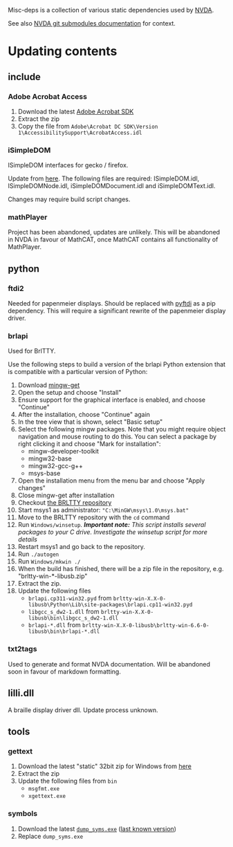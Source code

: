 Misc-deps is a collection of various static dependencies used by [NVDA](https://github.com/nvaccess/nvda).

See also [NVDA git submodules documentation](https://github.com/nvaccess/nvda/blob/master/projectDocs/dev/createDevEnvironment.md#git-submodules) for context.

# Updating contents

## include

### Adobe Acrobat Access

1. Download the latest [Adobe Acrobat SDK](https://developer.adobe.com/console/servicesandapis)
1. Extract the zip
1. Copy the file from `Adobe\Acrobat DC SDK\Version 1\AccessibilitySupport\AcrobatAccess.idl`

### iSimpleDOM

ISimpleDOM interfaces for gecko / firefox.

Update from [here](https://github.com/mozilla/gecko-dev/tree/master/accessible/interfaces/msaa).
The following files are required: ISimpleDOM.idl, ISimpleDOMNode.idl, iSimpleDOMDocument.idl and iSimpleDOMText.idl.

Changes may require build script changes.

### mathPlayer

Project has been abandoned, updates are unlikely.
This will be abandoned in NVDA in favour of MathCAT, once MathCAT contains all functionality of MathPlayer. 

## python

### ftdi2

Needed for papenmeier displays.
Should be replaced with [pyftdi](https://github.com/eblot/pyftdi) as a pip dependency.
This will require a significant rewrite of the papenmeier display driver.

### brlapi

Used for BrlTTY.

Use the following steps to build a version of the brlapi Python extension that is compatible with a particular version of Python:

1. Download [mingw-get](https://sourceforge.net/projects/mingw/files/latest/download)
1. Open the setup and choose "Install"
1. Ensure support for the graphical interface is enabled, and choose "Continue"
1. After the installation, choose "Continue" again
1. In the tree view that is shown, select "Basic setup"
1. Select the following mingw packages. Note that you might require object navigation and mouse routing to do this. You can select a package by right clicking it and choose "Mark for installation":
	- mingw-developer-toolkit	
	- mingw32-base
	- mingw32-gcc-g++
	- msys-base
1. Open the installation menu from the menu bar and choose "Apply changes"
1. Close mingw-get after installation
1. Checkout [the BRLTTY repository](https://github.com/brltty/brltty)
1. Start msys1 as administrator: `"C:\MinGW\msys\1.0\msys.bat"`
1. Move to the BRLTTY repository with the `cd` command
1. Run `Windows/winsetup`. ***Important note:** This script installs several packages to your C drive. Investigate the winsetup script for more details*
1. Restart msys1 and go back to the repository.
1. Run `./autogen`
1. Run `Windows/mkwin ./`
1. When the build has finished, there will be a zip file in the repository, e.g. "brltty-win-*-libusb.zip"
1. Extract the zip.
1. Update the following files
    - `brlapi.cp311-win32.pyd` from `brltty-win-X.X-0-libusb\Python\Lib\site-packages\brlapi.cp11-win32.pyd`
    - `libgcc_s_dw2-1.dll` from `brltty-win-X.X-0-libusb\bin\libgcc_s_dw2-1.dll`
    - `brlapi-*.dll` from `brltty-win-X.X-0-libusb\brltty-win-6.6-0-libusb\bin\brlapi-*.dll`

### txt2tags

Used to generate and format NVDA documentation.
Will be abandoned soon in favour of markdown formatting.

## lilli.dll

A braille display driver dll.
Update process unknown.

## tools

### gettext

1. Download the latest "static" 32bit zip for Windows from [here](https://mlocati.github.io/articles/gettext-iconv-windows.html)
1. Extract the zip
1. Update the following files from `bin`
    - `msgfmt.exe`
    - `xgettext.exe`

### symbols

1. Download the latest [`dump_syms.exe`](https://github.com/mozilla/gecko-dev/blob/master/toolkit/crashreporter/google-breakpad/src/tools/windows/binaries/dump_syms.exe) ([last known version](https://github.com/mozilla/gecko-dev/blob/b0e9d95a41068be0f41f30e632ef93ab5999767a/toolkit/crashreporter/google-breakpad/src/tools/windows/binaries/dump_syms.exe))
1. Replace `dump_syms.exe`
